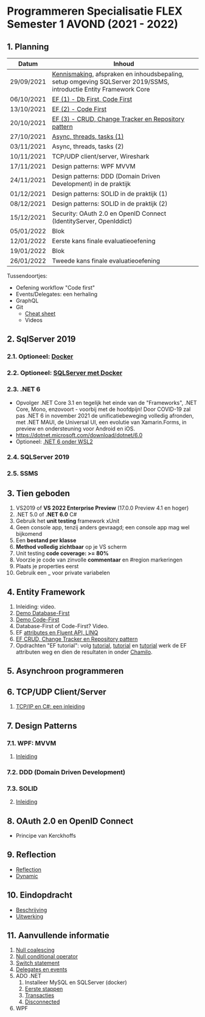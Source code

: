 # Programmeren Specialisatie FLEX Semester 1 AVOND (2021 - 2022)

## 1. Planning

| Datum      | Inhoud                                                       |
| ---------- | ------------------------------------------------------------ |
| 29/09/2021 | [Kennismaking](./Documents/Kennismaking.md), afspraken en inhoudsbepaling, setup omgeving SQLServer 2019/SSMS, introductie Entity Framework Core |
| 06/10/2021 | [EF (1) - Db First, Code First](./Documents/EF_1_CodeFirst.md) |
| 13/10/2021 | [EF (2) - Code First](./Documents/EF_2.md)                   |
| 20/10/2021 | [EF (3) - CRUD, Change Tracker en Repository pattern](./Documents/EF_3.md) |
| 27/10/2021 | [Async, threads, tasks (1)](./Documents/Threading_1.md)      |
| 03/11/2021 | Async, threads, tasks (2)                                    |
| 10/11/2021 | TCP/UDP client/server, Wireshark                             |
| 17/11/2021 | Design patterns: WPF MVVM                                    |
| 24/11/2021 | Design patterns: DDD (Domain Driven Development) in de praktijk |
| 01/12/2021 | Design patterns: SOLID in de praktijk (1)                    |
| 08/12/2021 | Design patterns: SOLID in de praktijk (2)                    |
| 15/12/2021 | Security: OAuth 2.0 en OpenID Connect (IdentityServer, OpenIddict) |
| 05/01/2022 | Blok                                                         |
| 12/01/2022 | Eerste kans finale evaluatieoefening                         |
| 19/01/2022 | Blok                                                         |
| 26/01/2022 | Tweede kans finale evaluatieoefening                         |

Tussendoortjes:

* Oefening workflow "Code first"
* Events/Delegates: een herhaling
* GraphQL
* Git
  * [Cheat sheet](./Documents/GitCheatSheet.pdf)
  * Videos

## 2. SqlServer 2019

### 2.1. Optioneel: [Docker](./Documents/Docker.md)

### 2.2. Optioneel: [SQLServer met Docker](./Documents/SQLServer2019ViaDocker.md)

### 2.3. .NET 6

* Opvolger .NET Core 3.1 en tegelijk het einde van de "Frameworks", .NET Core, Mono, enzovoort - voorbij met de hoofdpijn! Door COVID-19 zal pas .NET 6 in november 2021 de unificatiebeweging volledig afronden, met .NET MAUI, de Universal UI, een evolutie van Xamarin.Forms, in preview en ondersteuning voor Android en iOS.
* https://dotnet.microsoft.com/download/dotnet/6.0
* Optioneel: [.NET 6 onder WSL2](./Documents/NET6onWSL2.md)

### 2.4. SQLServer 2019

### 2.5. SSMS

## 3. Tien geboden

1. VS2019 of **VS 2022 Enterprise Preview** (17.0.0 Preview 4.1 en hoger)
2. .NET 5.0 of **.NET 6.0** C#
3. Gebruik het **unit testing** framework xUnit
4. Geen console app, tenzij anders gevraagd; een console app mag wel bijkomend
5. Een **bestand per klasse**
6. **Method volledig zichtbaar** op je VS scherm
7. Unit testing **code coverage: >= 80%**
8. Voorzie je code van zinvolle **commentaar** en #region markeringen
9. Plaats je properties eerst
10. Gebruik een _ voor private variabelen

## 4. Entity Framework

1. Inleiding: video.
2. [Demo Database-First](./Documents/EF_1_DbFirstDemo.md)
3. [Demo Code-First](./Documents/EF_1_CodeFirst.md)
4. Database-First of Code-First? Video.
5. EF [attributes en Fluent API, LINQ](./Documents/EF_2.md)
6. [EF CRUD, Change Tracker en Repository pattern](./Documents/EF_3.md)
7. Opdrachten "EF tutorial": volg [tutorial](./Documents/1_EntityFrameworkCore_GetStarted.pdf), [tutorial](./Documents/2_EntityFrameworkCore_DataModelling.pdf) en [tutorial](./Documents/4_EntityFramework_CRUD.pdf) werk de EF attributen weg en dien de resultaten in onder [Chamilo](https://chamilo.hogent.be/index.php?go=CourseViewer&application=Chamilo%5CApplication%5CWeblcms&course=47725&tool=Assignment&browser=Table&tool_action=Display&publication=1875737).

## 5. Asynchroon programmeren

## 6. TCP/UDP Client/Server

1. [TCP/IP en C#: een inleiding](./Documents/SimpleTCP.md)

## 7. Design Patterns

### 7.1. WPF: MVVM

1. [Inleiding](./Documents/MVVM.md)

### 7.2. DDD (Domain Driven Development)

### 7.3. SOLID

2. [Inleiding](./Documents/SOLID.md)

## 8. OAuth 2.0 en OpenID Connect

* Principe van Kerckhoffs

## 9. Reflection

- [Reflection](./Documents/Reflection.md)
- [Dynamic](./Documents/Dynamic.md)

## 10. Eindopdracht

* [Beschrijving](./Documents/Eindopdracht.md)
* [Uitwerking](./Documents/EindopdrachtUitwerking.md)

## 11. Aanvullende informatie

1. [Null coalescing](./Documents/NullCoalescing.md)
2. [Null conditional operator](./Documents/NullConditionalOperator.md)
3. [Switch statement](./Documents/switch.md)
4. [Delegates en events](./Documents/DelegatesEvents.pdf)
5. ADO .NET
   1. Installeer MySQL en SQLServer (docker)
   2. [Eerste stappen](./Documents/adonet1.md)
   3. [Transacties](./Documents/adonetTransactions.md)
   4. [Disconnected](./Documents/adonet3.md)
6. WPF